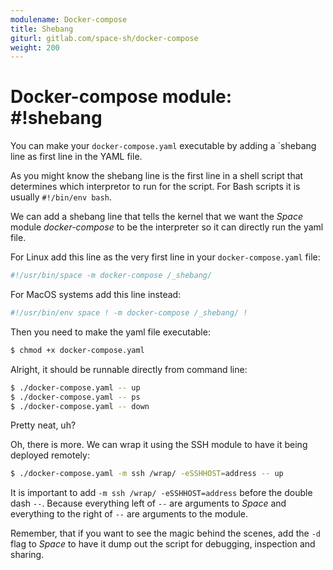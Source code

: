 ```yaml
---
modulename: Docker-compose
title: Shebang
giturl: gitlab.com/space-sh/docker-compose
weight: 200
---
```

# Docker-compose module: #!shebang

You can make your `docker-compose.yaml` executable by adding a `shebang line as first
line in the YAML file.  

As you might know the shebang line is the first line in a shell script that determines which
interpretor to run for the script. For Bash scripts it is usually `#!/bin/env bash`.

We can add a shebang line that tells the kernel that we want the _Space_ module
_docker-compose_ to be the interpreter so it can directly run the yaml file.

For Linux add this line as the very first line in your `docker-compose.yaml` file:  
```sh
#!/usr/bin/space -m docker-compose /_shebang/
```

For MacOS systems add this line instead:  
```sh
#!/usr/bin/env space ! -m docker-compose /_shebang/ !
```

Then you need to make the yaml file executable:  

```sh
$ chmod +x docker-compose.yaml
```

Alright, it should be runnable directly from command line:  
```sh
$ ./docker-compose.yaml -- up
$ ./docker-compose.yaml -- ps
$ ./docker-compose.yaml -- down
```

Pretty neat, uh?  

Oh, there is more. We can wrap it using the SSH module to have it being deployed remotely:  

```sh
$ ./docker-compose.yaml -m ssh /wrap/ -eSSHHOST=address -- up
```

It is important to add `-m ssh /wrap/ -eSSHHOST=address` before the double dash `--`.
Because everything left of `--` are arguments to _Space_ and everything to the right of `--`
are arguments to the module.

Remember, that if you want to see the magic behind the scenes, add the `-d` flag to _Space_
to have it dump out the script for debugging, inspection and sharing.
